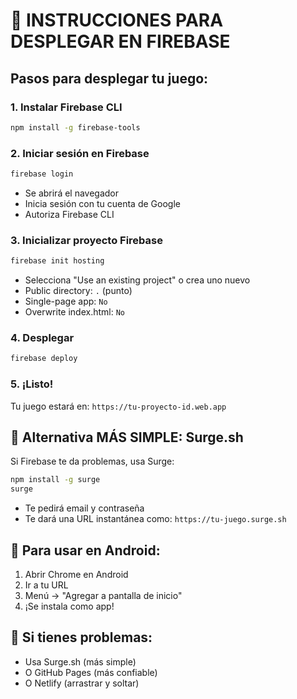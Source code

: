 # 🚀 INSTRUCCIONES PARA DESPLEGAR EN FIREBASE

## Pasos para desplegar tu juego:

### 1. Instalar Firebase CLI
```bash
npm install -g firebase-tools
```

### 2. Iniciar sesión en Firebase
```bash
firebase login
```
- Se abrirá el navegador
- Inicia sesión con tu cuenta de Google
- Autoriza Firebase CLI

### 3. Inicializar proyecto Firebase
```bash
firebase init hosting
```
- Selecciona "Use an existing project" o crea uno nuevo
- Public directory: `.` (punto)
- Single-page app: `No`
- Overwrite index.html: `No`

### 4. Desplegar
```bash
firebase deploy
```

### 5. ¡Listo!
Tu juego estará en: `https://tu-proyecto-id.web.app`

## 🎯 Alternativa MÁS SIMPLE: Surge.sh

Si Firebase te da problemas, usa Surge:

```bash
npm install -g surge
surge
```
- Te pedirá email y contraseña
- Te dará una URL instantánea como: `https://tu-juego.surge.sh`

## 📱 Para usar en Android:
1. Abrir Chrome en Android
2. Ir a tu URL
3. Menú → "Agregar a pantalla de inicio"
4. ¡Se instala como app!

## 🔧 Si tienes problemas:
- Usa Surge.sh (más simple)
- O GitHub Pages (más confiable)
- O Netlify (arrastrar y soltar)
